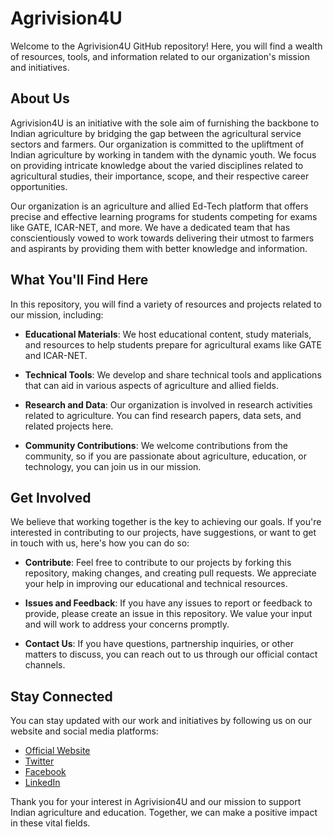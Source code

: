 # Agrivision4U

Welcome to the Agrivision4U GitHub repository! Here, you will find a wealth of resources, tools, and information related to our organization's mission and initiatives. 

## About Us

Agrivision4U is an initiative with the sole aim of furnishing the backbone to Indian agriculture by bridging the gap between the agricultural service sectors and farmers. Our organization is committed to the upliftment of Indian agriculture by working in tandem with the dynamic youth. We focus on providing intricate knowledge about the varied disciplines related to agricultural studies, their importance, scope, and their respective career opportunities.

Our organization is an agriculture and allied Ed-Tech platform that offers precise and effective learning programs for students competing for exams like GATE, ICAR-NET, and more. We have a dedicated team that has conscientiously vowed to work towards delivering their utmost to farmers and aspirants by providing them with better knowledge and information.

## What You'll Find Here

In this repository, you will find a variety of resources and projects related to our mission, including:

- **Educational Materials**: We host educational content, study materials, and resources to help students prepare for agricultural exams like GATE and ICAR-NET.

- **Technical Tools**: We develop and share technical tools and applications that can aid in various aspects of agriculture and allied fields.

- **Research and Data**: Our organization is involved in research activities related to agriculture. You can find research papers, data sets, and related projects here.

- **Community Contributions**: We welcome contributions from the community, so if you are passionate about agriculture, education, or technology, you can join us in our mission.

## Get Involved

We believe that working together is the key to achieving our goals. If you're interested in contributing to our projects, have suggestions, or want to get in touch with us, here's how you can do so:

- **Contribute**: Feel free to contribute to our projects by forking this repository, making changes, and creating pull requests. We appreciate your help in improving our educational and technical resources.

- **Issues and Feedback**: If you have any issues to report or feedback to provide, please create an issue in this repository. We value your input and will work to address your concerns promptly.

- **Contact Us**: If you have questions, partnership inquiries, or other matters to discuss, you can reach out to us through our official contact channels.

## Stay Connected

You can stay updated with our work and initiatives by following us on our website and social media platforms:

- [Official Website](https://www.agrivision4u.in)
- [Twitter](https://twitter.com/Agrivision4U)
- [Facebook](https://www.facebook.com/Agrivision4U)
- [LinkedIn](https://www.linkedin.com/company/agrivision4u)

Thank you for your interest in Agrivision4U and our mission to support Indian agriculture and education. Together, we can make a positive impact in these vital fields.
